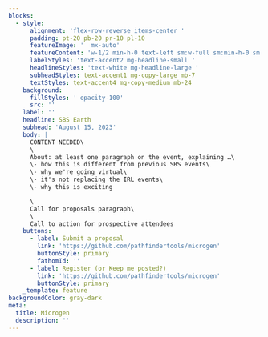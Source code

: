 ```yaml
---
blocks:
  - style:
      alignment: 'flex-row-reverse items-center '
      padding: pt-20 pb-20 pr-10 pl-10
      featureImage: '  mx-auto'
      featureContent: 'w-1/2 min-h-0 text-left sm:w-full sm:min-h-0 sm:text-left'
      labelStyles: 'text-accent2 mg-headline-small '
      headlineStyles: 'text-white mg-headline-large '
      subheadStyles: text-accent1 mg-copy-large mb-7
      textStyles: text-accent4 mg-copy-medium mb-24
    background:
      fillStyles: ' opacity-100'
      src: ''
    label: ''
    headline: SBS Earth
    subhead: 'August 15, 2023'
    body: |
      CONTENT NEEDED\
      \
      About: at least one paragraph on the event, explaining …\
      \- how this is different from previous SBS events\
      \- why we're going virtual\
      \- it's not replacing the IRL events\
      \- why this is exciting

      \
      Call for proposals paragraph\
      \
      Call to action for prospective attendees
    buttons:
      - label: Submit a proposal
        link: 'https://github.com/pathfindertools/microgen'
        buttonStyle: primary
        fathomId: ''
      - label: Register (or Keep me posted?)
        link: 'https://github.com/pathfindertools/microgen'
        buttonStyle: primary
    _template: feature
backgroundColor: gray-dark
meta:
  title: Microgen
  description: ''
---
```













